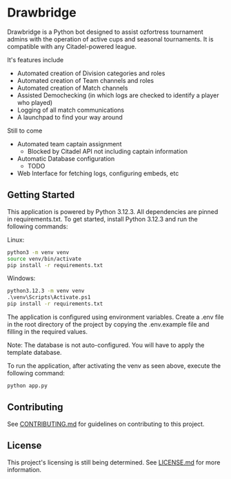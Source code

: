# Drawbridge

Drawbridge is a Python bot designed to assist ozfortress tournament admins with the operation of active cups and seasonal tournaments. It is compatible with any Citadel-powered league.

It's features include

- Automated creation of Division categories and roles
- Automated creation of Team channels and roles
- Automated creation of Match channels
- Assisted Demochecking (in which logs are checked to identify a player who played)
- Logging of all match communications
- A launchpad to find your way around

Still to come

- Automated team captain assignment
    - Blocked by Citadel API not including captain information
- Automatic Database configuration
    - TODO
- Web Interface for fetching logs, configuring embeds, etc

## Getting Started

This application is powered by Python 3.12.3. All dependencies are pinned in requirements.txt. To get started, install Python 3.12.3 and run the following commands:

Linux:
```bash
python3 -m venv venv
source venv/bin/activate
pip install -r requirements.txt
```

Windows:
```cmd
python3.12.3 -m venv venv
.\venv\Scripts\Activate.ps1
pip install -r requirements.txt
```

The application is configured using environment variables. Create a .env file in the root directory of the project by copying the .env.example file and filling in the required values.

Note: The database is not auto-configured. You will have to apply the template database.

To run the application, after activating the venv as seen above, execute the following command:

```bash
python app.py
```

## Contributing

See [CONTRIBUTING.md](.github/CONTRIBUTING.md) for guidelines on contributing to this project.

## License

This project's licensing is still being determined. See [LICENSE.md](LICENSE.md) for more information.
